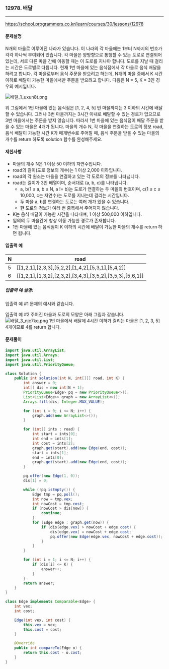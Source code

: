 ### 12978. 배달

---

https://school.programmers.co.kr/learn/courses/30/lessons/12978

#### 문제설명

N개의 마을로 이루어진 나라가 있습니다. 이 나라의 각 마을에는 1부터 N까지의 번호가 각각 하나씩 부여되어 있습니다. 각 마을은 양방향으로 통행할 수 있는 도로로 연결되어 있는데, 서로 다른 마을 간에 이동할 때는 이 도로를 지나야 합니다. 도로를 지날 때 걸리는 시간은 도로별로 다릅니다. 현재 1번 마을에 있는 음식점에서 각 마을로 음식 배달을 하려고 합니다. 각 마을로부터 음식 주문을 받으려고 하는데, N개의 마을 중에서 K 시간 이하로 배달이 가능한 마을에서만 주문을 받으려고 합니다. 다음은 N = 5, K = 3인 경우의 예시입니다.

![배달_1_uxun8t.png](https://grepp-programmers.s3.ap-northeast-2.amazonaws.com/files/production/d7779d88-084c-4ffa-ae9f-2a42f97d3bbf/%E1%84%87%E1%85%A2%E1%84%83%E1%85%A1%E1%86%AF_1_uxun8t.png)

위 그림에서 1번 마을에 있는 음식점은 [1, 2, 4, 5] 번 마을까지는 3 이하의 시간에 배달할 수 있습니다. 그러나 3번 마을까지는 3시간 이내로 배달할 수 있는 경로가 없으므로 3번 마을에서는 주문을 받지 않습니다. 따라서 1번 마을에 있는 음식점이 배달 주문을 받을 수 있는 마을은 4개가 됩니다.
마을의 개수 N, 각 마을을 연결하는 도로의 정보 road, 음식 배달이 가능한 시간 K가 매개변수로 주어질 때, 음식 주문을 받을 수 있는 마을의 개수를 return 하도록 solution 함수를 완성해주세요.

#### 제한사항

- 마을의 개수 N은 1 이상 50 이하의 자연수입니다.
- road의 길이(도로 정보의 개수)는 1 이상 2,000 이하입니다.
- road의 각 원소는 마을을 연결하고 있는 각 도로의 정보를 나타냅니다.
- road는 길이가 3인 배열이며, 순서대로 (a, b, c)를 나타냅니다.
  - a, b(1 ≤ a, b ≤ N, a != b)는 도로가 연결하는 두 마을의 번호이며, c(1 ≤ c ≤ 10,000, c는 자연수)는 도로를 지나는데 걸리는 시간입니다.
  - 두 마을 a, b를 연결하는 도로는 여러 개가 있을 수 있습니다.
  - 한 도로의 정보가 여러 번 중복해서 주어지지 않습니다.
- K는 음식 배달이 가능한 시간을 나타내며, 1 이상 500,000 이하입니다.
- 임의의 두 마을간에 항상 이동 가능한 경로가 존재합니다.
- 1번 마을에 있는 음식점이 K 이하의 시간에 배달이 가능한 마을의 개수를 return 하면 됩니다.

#### 입출력 예

| N    | road                                                      |
|--------|-----|
| 5    | [[1,2,1],[2,3,3],[5,2,2],[1,4,2],[5,3,1],[5,4,2]]         |
| 6    | [[1,2,1],[1,3,2],[2,3,2],[3,4,3],[3,5,2],[3,5,3],[5,6,1]] |

##### 입출력 예 설명:

입출력 예 #1
문제의 예시와 같습니다.

입출력 예 #2
주어진 마을과 도로의 모양은 아래 그림과 같습니다.
![배달_3_njc7kq.png](https://grepp-programmers.s3.ap-northeast-2.amazonaws.com/files/production/993685f2-6b97-4fe3-85b5-47c085dc1bf3/%E1%84%87%E1%85%A2%E1%84%83%E1%85%A1%E1%86%AF_3_njc7kq.png)
1번 마을에서 배달에 4시간 이하가 걸리는 마을은 [1, 2, 3, 5] 4개이므로 4를 return 합니다.

#### 문제풀이

```java
import java.util.ArrayList;
import java.util.Arrays;
import java.util.List;
import java.util.PriorityQueue;

class Solution {
    public int solution(int N, int[][] road, int K) {
        int answer = 0;
        int[] dis = new int[N + 1];
        PriorityQueue<Edge> pq = new PriorityQueue<>();
        List<List<Edge>> graph = new ArrayList<>();
        Arrays.fill(dis, Integer.MAX_VALUE);

        for (int i = 0; i <= N; i++) {
            graph.add(new ArrayList<>());
        }

        for (int[] ints : road) {
            int start = ints[0];
            int end = ints[1];
            int cost = ints[2];
            graph.get(start).add(new Edge(end, cost));
            start = ints[1];
            end = ints[0];
            graph.get(start).add(new Edge(end, cost));
        }

        pq.offer(new Edge(1, 0));
        dis[1] = 0;

        while (!pq.isEmpty()) {
            Edge tmp = pq.poll();
            int now = tmp.vex;
            int nowCost = tmp.cost;
            if (nowCost > dis[now]) {
                continue;
            }
            for (Edge edge : graph.get(now)) {
                if (dis[edge.vex] > nowCost + edge.cost) {
                    dis[edge.vex] = nowCost + edge.cost;
                    pq.offer(new Edge(edge.vex, nowCost + edge.cost));
                }
            }
        }

        for (int i = 1; i <= N; i++) {
            if (dis[i] <= K) {
                answer++;
            }
        }
        return answer;
    }
}

class Edge implements Comparable<Edge> {
    int vex;
    int cost;

    Edge(int vex, int cost) {
        this.vex = vex;
        this.cost = cost;
    }

    @Override
    public int compareTo(Edge o) {
        return this.cost - o.cost;
    }
}
```